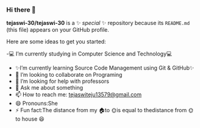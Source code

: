 ### Hi there 👋


**tejaswi-30/tejaswi-30** is a ✨ _special_ ✨ repository because its `README.md` (this file) appears on your GitHub profile.

Here are some ideas to get you started:

-💻 I’m currently studying in Computer Science and Technology💻 
- ✨I’m currently learning Source Code Management using Git & GitHub✨
- 👯 I’m looking to collaborate on Programing
- 🤔 I’m looking for help with professors
- 💬 Ask me about something
- 📫 How to reach me: tejaswiteju13579@gmail.com
- 😄 Pronouns:She
- ⚡ Fun fact:The distance from my 🏠to 🌞is equal to thedistance from 🌞 to house 😆

